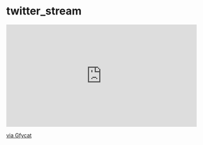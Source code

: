# twitter_stream

<div style='position:relative;padding-bottom:54%'><iframe src='https://gfycat.com/ifr/WillingAstonishingGuppy' frameborder='0' scrolling='no' width='100%' height='100%' style='position:absolute;top:0;left:0' allowfullscreen></iframe></div><p> <a href="https://gfycat.com/gifs/detail/WillingAstonishingGuppy">via Gfycat</a></p>

